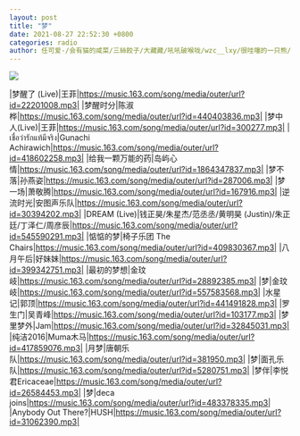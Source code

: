 ```yaml
---
layout: post
title: "梦"
date: 2021-08-27 22:52:30 +0800
categories: radio
author: 任可爱-/会有猫的咸菜/三絲餃子/大藏藏/吼吼破喉咙/wzc__lxy/很哇噻的一只熊/最正经名字
---
```

![]({{site.baseurl}}/images/cover_20210827.jpg)

|梦醒了 (Live)|王菲|https://music.163.com/song/media/outer/url?id=22201008.mp3|
|梦醒时分|陈淑桦|https://music.163.com/song/media/outer/url?id=440403836.mp3|
|梦中人(Live)|王菲|https://music.163.com/song/media/outer/url?id=300277.mp3|
|เชื่อว่ารักแท้มีจริง|Gunachi Achirawich|https://music.163.com/song/media/outer/url?id=418602258.mp3|
|给我一颗万能的药|岛屿心情|https://music.163.com/song/media/outer/url?id=1864347837.mp3|
|梦不落|孙燕姿|https://music.163.com/song/media/outer/url?id=287006.mp3|
|梦一场|萧敬腾|https://music.163.com/song/media/outer/url?id=167916.mp3|
|逆流时光|安图声乐队|https://music.163.com/song/media/outer/url?id=30394202.mp3|
|DREAM (Live)|钱正昊/朱星杰/范丞丞/黄明昊 (Justin)/朱正廷/丁泽仁/周彦辰|https://music.163.com/song/media/outer/url?id=545590291.mp3|
|惦惦的梦|椅子乐团 The Chairs|https://music.163.com/song/media/outer/url?id=409830367.mp3|
|八月午后|好妹妹|https://music.163.com/song/media/outer/url?id=399342751.mp3|
|最初的梦想|金玟岐|https://music.163.com/song/media/outer/url?id=28892385.mp3|
|梦|金玟岐|https://music.163.com/song/media/outer/url?id=557583568.mp3|
|水星记|郭顶|https://music.163.com/song/media/outer/url?id=441491828.mp3|
|罗生门|吴青峰|https://music.163.com/song/media/outer/url?id=103177.mp3|
|梦里梦外|Jam|https://music.163.com/song/media/outer/url?id=32845031.mp3|
|纯洁2016|Muma木马|https://music.163.com/song/media/outer/url?id=417859076.mp3|
|月梦|唐朝乐队|https://music.163.com/song/media/outer/url?id=381950.mp3|
|梦|面孔乐队|https://music.163.com/song/media/outer/url?id=5280751.mp3|
|梦伴|李悦君Ericaceae|https://music.163.com/song/media/outer/url?id=26584453.mp3|
|梦|deca joins|https://music.163.com/song/media/outer/url?id=483378335.mp3|
|Anybody Out There?|HUSH|https://music.163.com/song/media/outer/url?id=31062390.mp3|

